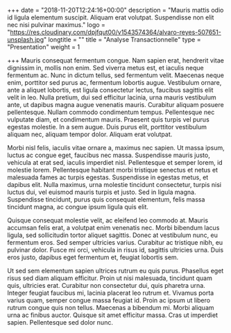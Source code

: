 +++
date = "2018-11-20T12:24:16+00:00"
description = "Mauris mattis odio id ligula elementum suscipit. Aliquam erat volutpat. Suspendisse non elit nec nisi pulvinar maximus."
logo = "https://res.cloudinary.com/dpjfqut00/v1543574364/alvaro-reyes-507651-unsplash.jpg"
longtitle = ""
title = "Analyse Transactionnelle"
type = "Presentation"
weight = 1

+++
Mauris consequat fermentum congue. Nam sapien erat, hendrerit vitae dignissim in, mollis non enim. Sed viverra metus est, et iaculis neque fermentum ac. Nunc in dictum tellus, sed fermentum velit. Maecenas neque enim, porttitor sed purus ac, fermentum lobortis augue. Vestibulum ornare, ante a aliquet lobortis, est ligula consectetur lectus, faucibus sagittis elit velit in leo. Nulla pretium, dui sed efficitur lacinia, urna mauris vestibulum ante, ut dapibus magna augue venenatis mauris. Curabitur aliquam posuere pellentesque. Nullam commodo condimentum tempus. Pellentesque nec vulputate diam, et condimentum mauris. Praesent quis turpis vel purus egestas molestie. In a sem augue. Duis purus elit, porttitor vestibulum aliquam nec, aliquam tempor dolor. Aliquam erat volutpat.

Morbi nisl felis, iaculis vitae ornare a, maximus nec sapien. Ut massa ipsum, luctus ac congue eget, faucibus nec massa. Suspendisse mauris justo, vehicula at erat sed, iaculis imperdiet nisl. Pellentesque et semper lorem, id molestie lorem. Pellentesque habitant morbi tristique senectus et netus et malesuada fames ac turpis egestas. Suspendisse in egestas metus, et dapibus elit. Nulla maximus, urna molestie tincidunt consectetur, turpis nisi luctus dui, vel euismod mauris turpis et justo. Sed in ligula magna. Suspendisse tincidunt, purus quis consequat elementum, felis massa tincidunt magna, ac congue ipsum ligula quis elit.

Quisque consequat molestie velit, ac eleifend leo commodo at. Mauris accumsan felis erat, a volutpat enim venenatis nec. Morbi bibendum lacus ligula, sed sollicitudin tortor aliquet sagittis. Donec at vestibulum nunc, eu fermentum eros. Sed semper ultricies varius. Curabitur ac tristique nibh, eu pulvinar dolor. Fusce mi orci, vehicula in risus id, sagittis ultricies urna. Duis eros justo, dapibus eget fermentum et, feugiat lobortis sem.

Ut sed sem elementum sapien ultrices rutrum eu quis purus. Phasellus eget risus sed diam aliquam efficitur. Proin ut nisi malesuada, tincidunt quam quis, ultricies erat. Curabitur non consectetur dui, quis pharetra urna. Integer feugiat faucibus mi, lacinia placerat leo rutrum et. Vivamus porta varius quam, semper congue massa feugiat id. Proin ac ipsum ut libero rutrum congue quis non tellus. Maecenas a bibendum mi. Morbi aliquam urna ac finibus auctor. Quisque sit amet efficitur massa. Cras ut imperdiet sapien. Pellentesque sed dolor nunc.